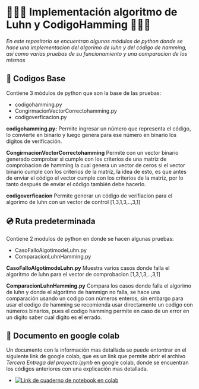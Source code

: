 # 👨🏿‍💻 Implementación  algoritmo de Luhn y CodigoHamming 👨🏿‍💻

_En este repositorio se encuentran algunos módulos de python donde se hace una implementacion del algorimo de luhn y del código de hamming, así como varias pruebas de su funcionamiento y una comparacion de los mismos_

## 💾 Codigos Base

Contiene 3 módulos de python que son la base de las pruebas:

+ codigohamming.py
+ CongirmacionVectorCorrectohamming.py
+ codigoverficacion.py

**codigohamming.py:** Permite ingresar un número que representa el código, lo convierte en binario y luego genera para ese número en binario los digitos de verificación.

**CongirmacionVectorCorrectohamming** Permite con un vector binario generado comprobar si cumple con los criterios de una matriz de comprobacion de hamming la cual genera un vector de ceros si el vector binario cumple con los criterios de la matriz, la idea de esto, es que antes de enviar el código el vector cumple con los criterios de la matriz, por lo tanto después de enviar el código también debe hacerlo.

**codigoverficacion** Permite generar un código de verifiacion para el algorimo de luhn con un vector de control [1,3,1,3,..,3,1]

## 💿 Ruta predeterminada

Contiene 2 modulos de python en donde se hacen algunas pruebas:

+ CasoFalloAlgotimodeLuhn.py
+ ComparacionLuhnHamming.py

**CasoFalloAlgotimodeLuhn.py** Muestra varios casos donde falla el algoritmo de luhn para el vector de comprobacion [1,3,1,3,..,3,1]

**ComparacionLuhnHamming.py** Compara los casos donde falla el algorimo de luhn y donde el algoritmo de hammign no falla, se hace una comparación usando un codigo con números enteros, sin embargo para usar el codigo de hamming se recomienda usar directamente un codigo con números binarios, pues el codigo hamming permite en caso de un error en un digito saber cual digito es el errado.

## 📑 Documento en google colab

Un documento con la información mas detallada se puede entontrar en el siguiente link de google colab, que es un link que permite abrir el archivo _Tercera Entrega del proyecto.ipynb_ en google colab, donde se encuentran los códigos anteriores con una explicación mas detallada.

+ [![Link de cuaderno de notebook en colab](https://colab.research.google.com/assets/colab-badge.svg)](https://colab.research.google.com/github/ycuervob/Implementaci-n_algoritmoLuhn_y_CodigoHamming/blob/main/Tercera%20Entrega%20del%20proyecto.ipynb)

